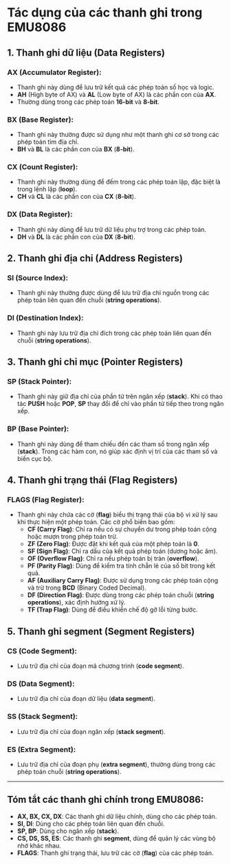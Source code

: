 # Tác dụng của các thanh ghi trong EMU8086

## 1. Thanh ghi dữ liệu (Data Registers)

### AX (Accumulator Register):
- Thanh ghi này dùng để lưu trữ kết quả các phép toán số học và logic.
- **AH** (High byte of AX) và **AL** (Low byte of AX) là các phần con của **AX**.
- Thường dùng trong các phép toán **16-bit** và **8-bit**.

### BX (Base Register):
- Thanh ghi này thường được sử dụng như một thanh ghi cơ sở trong các phép toán tìm địa chỉ.
- **BH** và **BL** là các phần con của **BX** (**8-bit**).

### CX (Count Register):
- Thanh ghi này thường dùng để đếm trong các phép toán lặp, đặc biệt là trong lệnh lặp (**loop**).
- **CH** và **CL** là các phần con của **CX** (**8-bit**).

### DX (Data Register):
- Thanh ghi này dùng để lưu trữ dữ liệu phụ trợ trong các phép toán.
- **DH** và **DL** là các phần con của **DX** (**8-bit**).

## 2. Thanh ghi địa chỉ (Address Registers)

### SI (Source Index):
- Thanh ghi này thường được dùng để lưu trữ địa chỉ nguồn trong các phép toán liên quan đến chuỗi (**string operations**).

### DI (Destination Index):
- Thanh ghi này lưu trữ địa chỉ đích trong các phép toán liên quan đến chuỗi (**string operations**).

## 3. Thanh ghi chỉ mục (Pointer Registers)

### SP (Stack Pointer):
- Thanh ghi này giữ địa chỉ của phần tử trên ngăn xếp (**stack**). Khi có thao tác **PUSH** hoặc **POP**, **SP** thay đổi để chỉ vào phần tử tiếp theo trong ngăn xếp.

### BP (Base Pointer):
- Thanh ghi này dùng để tham chiếu đến các tham số trong ngăn xếp (**stack**). Trong các hàm con, nó giúp xác định vị trí của các tham số và biến cục bộ.

## 4. Thanh ghi trạng thái (Flag Registers)

### FLAGS (Flag Register):
- Thanh ghi này chứa các cờ (**flag**) biểu thị trạng thái của bộ vi xử lý sau khi thực hiện một phép toán. Các cờ phổ biến bao gồm:
  - **CF (Carry Flag)**: Chỉ ra nếu có sự chuyển dư trong phép toán cộng hoặc mượn trong phép toán trừ.
  - **ZF (Zero Flag)**: Được đặt khi kết quả của một phép toán là **0**.
  - **SF (Sign Flag)**: Chỉ ra dấu của kết quả phép toán (dương hoặc âm).
  - **OF (Overflow Flag)**: Chỉ ra nếu phép toán bị tràn (**overflow**).
  - **PF (Parity Flag)**: Dùng để kiểm tra tính chẵn lẻ của số bit trong kết quả.
  - **AF (Auxiliary Carry Flag)**: Được sử dụng trong các phép toán cộng và trừ trong **BCD** (Binary Coded Decimal).
  - **DF (Direction Flag)**: Được dùng trong các phép toán chuỗi (**string operations**), xác định hướng xử lý.
  - **TF (Trap Flag)**: Dùng để điều khiển chế độ gỡ lỗi từng bước.

## 5. Thanh ghi segment (Segment Registers)

### CS (Code Segment):
- Lưu trữ địa chỉ của đoạn mã chương trình (**code segment**).

### DS (Data Segment):
- Lưu trữ địa chỉ của đoạn dữ liệu (**data segment**).

### SS (Stack Segment):
- Lưu trữ địa chỉ của đoạn ngăn xếp (**stack segment**).

### ES (Extra Segment):
- Lưu trữ địa chỉ của đoạn phụ (**extra segment**), thường dùng trong các phép toán chuỗi (**string operations**).

---

## Tóm tắt các thanh ghi chính trong EMU8086:
- **AX, BX, CX, DX**: Các thanh ghi dữ liệu chính, dùng cho các phép toán.
- **SI, DI**: Dùng cho các phép toán liên quan đến chuỗi.
- **SP, BP**: Dùng cho ngăn xếp (**stack**).
- **CS, DS, SS, ES**: Các thanh ghi **segment**, dùng để quản lý các vùng bộ nhớ khác nhau.
- **FLAGS**: Thanh ghi trạng thái, lưu trữ các cờ (**flag**) của các phép toán.
